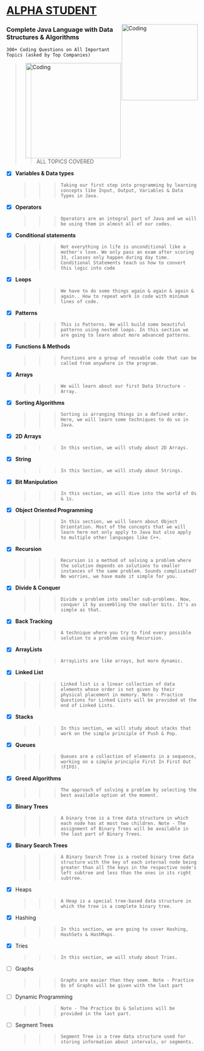 # [ALPHA STUDENT](https://www.apnacollege.in/course/placement-course-java)

<img align="right" alt="Coding" width="200" src="https://lwfiles.mycourse.app/62a6cd5e1e9e2fbf212d608d-public/6efdd5e7f0d663cf231d0f2040be0a1e.png">

### Complete Java Language with Data Structures & Algorithms

`300+ Coding Questions on All Important Topics (asked by Top Companies)`

<img align="right" alt="Coding" width="250" src="https://th.bing.com/th/id/OIP.umXj7kc766dOPpjavaBmLQHaEo?pid=ImgDet&rs=1">

> > ALL TOPICS COVERED

- [x] **Variables & Data types**
  > > > `Taking our first step into programming by learning concepts like Input, Output, Variables & Data Types in Java.`
- [x] **Operators**
  > > > `Operators are an integral part of Java and we will be using them in almost all of our codes.`
- [x] **Conditional statements**
  > > > `Not everything in life is unconditional like a mother's love. We only pass an exam after scoring 33, classes only happen during day time. Conditional Statements teach us how to convert this logic into code`
- [x] **Loops**
  > > > `We have to do some things again & again & again & again.. How to repeat work in code with minimum lines of code.`
- [x] **Patterns**
  > > > `This is Patterns. We will build some beautiful patterns using nested loops. In this section we are going to learn about more advanced patterns.`
- [x] **Functions & Methods**
  > > > `Functions are a group of reusable code that can be called from anywhere in the program.`
- [x] **Arrays**
  > > > `We will learn about our first Data Structure - Array.`
- [x] **Sorting Algorithms**
  > > > `Sorting is arranging things in a defined order. Here, we will learn some techniques to do so in Java.`
- [x] **2D Arrays**
  > > > `In this section, we will study about 2D Arrays.`
- [x] **String**
  > > > `In this Section, we will study about Strings.`
- [x] **Bit Manipulation**
  > > > `In this section, we will dive into the world of 0s & 1s.`
- [x] **Object Oriented Programming**
  > > > `In this section, we will learn about Object Orientation. Most of the concepts that we will learn here not only apply to Java but also apply to multiple other languages like C++.`
- [x] **Recursion**
  > > > `Recursion is a method of solving a problem where the solution depends on solutions to smaller instances of the same problem. Sounds complicated? No worries, we have made it simple for you.`
- [x] **Divide & Conquer**
  > > > `Divide a problem into smaller sub-problems. Now, conquer it by assembling the smaller bits. It's as simple as that.`
- [x] **Back Tracking**
  > > > `A technique where you try to find every possible solution to a problem using Recursion.`
- [x] **ArrayLists**
  > > > `ArrayLists are like arrays, but more dynamic.`
- [x] **Linked List**
  > > > `Linked list is a linear collection of data elements whose order is not given by their physical placement in memory. Note - Practice Questions for Linked Lists will be provided at the end of Linked Lists.`
- [x] **Stacks**
  > > > `In this section, we will study about stacks that work on the simple principle of Push & Pop.`
- [x] **Queues**
  > > > `Queues are a collection of elements in a sequence, working on a simple principle First In First Out (FIFO).`
- [x] **Greed Algorithms**
  > > > `The approach of solving a problem by selecting the best available option at the moment.`
- [x] **Binary Trees**
  > > > `A binary tree is a tree data structure in which each node has at most two children. Note - The assignment of Binary Trees will be available in the last part of Binary Trees.`
- [x] **Binary Search Trees**
  > > > `A Binary Search Tree is a rooted binary tree data structure with the key of each internal node being greater than all the keys in the respective node's left subtree and less than the ones in its right subtree.`
- [x] Heaps
  > > > `A Heap is a special tree-based data structure in which the tree is a complete binary tree.`
- [x] Hashing
  > > > `In this section, we are going to cover Hashing, HashSets & HashMaps.`
- [x] Tries
  > > > `In this section, we will study about Tries.`
- [ ] Graphs
  > > > `Graphs are easier than they seem. Note - Practice Qs of Graphs will be given with the last part`
- [ ] Dynamic Programming
  > > > `Note - The Practice Qs & Solutions will be provided in the last part.`
- [ ] Segment Trees
  > > > `Segment Tree is a tree data structure used for storing information about intervals, or segments.`
